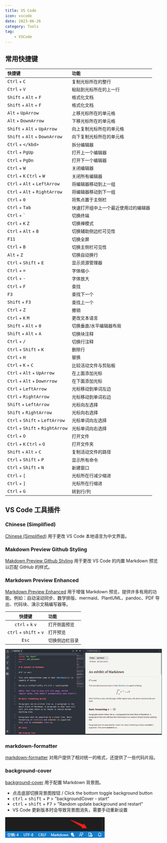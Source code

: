 ```yaml
---
title: VS Code
icon: vscode
date: 2023-06-26
category: Tools
tag:
    - VSCode
---
```


## 常用快捷键

|  快捷键  |  功能  |
| :---- | :---- |
|  <kbd>Ctrl</kbd> + <kbd>C</kbd>  |  复制光标所在的整行  |
|  <kbd>Ctrl</kbd> + <kbd>V</kbd>  |  粘贴到光标所在的上一行  |
|  <kbd>Shift</kbd> + <kbd>Alt</kbd> + <kbd>F</kbd>  |  格式化文档  |
|  <kbd>Shift</kbd> + <kbd>Alt</kbd> + <kbd>F</kbd>  |  格式化文档  |
|  <kbd>Alt</kbd> + <kbd>UpArrow</kbd>  |  上移光标所在的单元格  |
|  <kbd>Alt</kbd> + <kbd>DownArrow</kbd>  |  下移光标所在的单元格  |
|  <kbd>Shift</kbd> + <kbd>Alt</kbd> + <kbd>UpArrow</kbd>  |  向上复制光标所在的单元格  |
|  <kbd>Shift</kbd> + <kbd>Alt</kbd> + <kbd>DownArrow</kbd>  |  向下复制光标所在的单元格  |
|  <kbd>Ctrl</kbd> + <kbd>\</kbd>  |  拆分编辑器  |
|  <kbd>Ctrl</kbd> + <kbd>PgUp</kbd>  |  打开上一个编辑器  |
|  <kbd>Ctrl</kbd> + <kbd>PgDn</kbd>  |  打开下一个编辑器  |
|  <kbd>Ctrl</kbd> + <kbd>W</kbd>  |  关闭编辑器  |
|  <kbd>Ctrl</kbd> + <kbd>K</kbd> <kbd>Ctrl</kbd> + <kbd>W</kbd>  |  关闭所有编辑器  |
|  <kbd>Ctrl</kbd> + <kbd>Alt</kbd> + <kbd>LeftArrow</kbd>  |  将编辑器移动到上一组  |
|  <kbd>Ctrl</kbd> + <kbd>Alt</kbd> + <kbd>RightArrow</kbd>  |  将编辑器移动到下一组  |
|  <kbd>Ctrl</kbd> + <kbd>0</kbd>  |  将焦点置于主侧栏  |
|  <kbd>Ctrl</kbd> + <kbd>Tab</kbd>  |  快速打开组中上一个最近使用过的编辑器  |
|  <kbd>Ctrl</kbd> + <kbd>`</kbd>  |  切换终端  |
|  <kbd>Ctrl</kbd> + <kbd>K</kbd> <kbd>Z</kbd>  |  切换禅模式  |
|  <kbd>Ctrl</kbd> + <kbd>Alt</kbd> + <kbd>B</kbd>  |  切换辅助侧边栏可见性  |
|  <kbd>F11</kbd>  |  切换全屏  |
|  <kbd>Ctrl</kbd> + <kbd>B</kbd>  |  切换主侧栏可见性  |
|  <kbd>Alt</kbd> + <kbd>Z</kbd>  |  切换自动换行  |
|  <kbd>Ctrl</kbd> + <kbd>Shift</kbd> + <kbd>E</kbd>  |  显示资源管理器  |
|  <kbd>Ctrl</kbd> + <kbd>=</kbd>  |  字体缩小  |
|  <kbd>Ctrl</kbd> + <kbd>-</kbd>  |  字体放大  |
|  <kbd>Ctrl</kbd> + <kbd>F</kbd>  |  查找  |
|  <kbd>F3</kbd>  |  查找下一个  |
|  <kbd>Shift</kbd> + <kbd>F3</kbd>  |  查找上一个  |
|  <kbd>Ctrl</kbd> + <kbd>Z</kbd>  |  撤销  |
|  <kbd>Ctrl</kbd> + <kbd>K</kbd> <kbd>M</kbd>  |  更改文本语言  |
|  <kbd>Shift</kbd> + <kbd>Alt</kbd> + <kbd>0</kbd>  |  切换垂直/水平编辑器布局  |
|  <kbd>Shift</kbd> + <kbd>Alt</kbd> + <kbd>A</kbd>  |  切换块注释  |
|  <kbd>Ctrl</kbd> + <kbd>/</kbd>  |  切换行注释  |
|  <kbd>Ctrl</kbd> + <kbd>Shift</kbd> + <kbd>K</kbd>  |  删除行  |
|  <kbd>Ctrl</kbd> + <kbd>H</kbd>  |  替换  |
|  <kbd>Ctrl</kbd> + <kbd>K</kbd> + <kbd>C</kbd>  |  比较活动文件与剪贴板  |
|  <kbd>Ctrl</kbd> + <kbd>Alt</kbd> + <kbd>UpArrow</kbd>  |  在上面添加光标  |
|  <kbd>Ctrl</kbd> + <kbd>Alt</kbd> + <kbd>Downrrow</kbd>  |  在下面添加光标  |
|  <kbd>Ctrl</kbd> + <kbd>LeftArrow</kbd>  |  光标移动到单词左边  |
|  <kbd>Ctrl</kbd> + <kbd>RightArrow</kbd>  |  光标移动到单词右边  |
|  <kbd>Shift</kbd> + <kbd>LeftArrow</kbd>  |  光标向左选择  |
|  <kbd>Shift</kbd> + <kbd>RightArrow</kbd>  |  光标向右选择  |
|  <kbd>Ctrl</kbd> + <kbd>Shift</kbd> + <kbd>LeftArrow</kbd>  |  光标单词向左选择  |
|  <kbd>Ctrl</kbd> + <kbd>Shift</kbd> + <kbd>RightArrow</kbd>  |  光标单词向右选择  |
|  <kbd>Ctrl</kbd> + <kbd>O</kbd>  |  打开文件  |
|  <kbd>Ctrl</kbd> + <kbd>K</kbd> <kbd>Ctrl</kbd> + <kbd>O</kbd>  |  打开文件夹  |
|  <kbd>Shift</kbd> + <kbd>Alt</kbd> + <kbd>C</kbd>  |  复制活动文件的路径  |
|  <kbd>Ctrl</kbd> + <kbd>Shift</kbd> + <kbd>P</kbd>  |  显示所有命令  |
|  <kbd>Ctrl</kbd> + <kbd>Shift</kbd> + <kbd>N</kbd>  |  新建窗口  |
|  <kbd>Ctrl</kbd> + <kbd>\[</kbd>  |  光标所在行减少缩进  |
|  <kbd>Ctrl</kbd> + <kbd>\]</kbd>  |  光标所在行缩进  |
|  <kbd>Ctrl</kbd> + <kbd>G</kbd>  |  转到行/列  |

## VS Code 工具插件

### Chinese (Simplified)

[Chinese (Simplified)](https://marketplace.visualstudio.com/items?itemName=MS-CEINTL.vscode-language-pack-zh-hans) 用于更改 VS Code 本地语言为中文界面。

### Makdown Preview Github Styling

[Makdown Preview Github Styling](https://marketplace.visualstudio.com/items?itemName=bierner.markdown-preview-github-styles) 用于更改 VS Code 的内置 Markdown 预览以匹配 GitHub 的样式。

### Markdown Preview Enhanced

[Markdown Preview Enhanced](https://marketplace.visualstudio.com/items?itemName=shd101wyy.markdown-preview-enhanced) 用于增强 Markdown 预览，提供许多有用的功能。例如：自动滚动同步、数学排版、mermaid、PlantUML、pandoc、PDF 导出、代码块、演示文稿编写器等。

|  快捷键  |  功能  |
| :----: | :---- |
|  <kbd>ctrl</kbd> + <kbd>k</kbd> <kbd>v</kbd>  |  打开侧面预览  |
|  <kbd>ctrl</kbd> + <kbd>shift</kbd> + <kbd>v</kbd>  |  打开预览  |
|  <kbd>Esc</kbd>  |  切换侧边栏目录  |

![preview_enhanced](./assets/preview_enhanced.jpg)

### markdown-formatter

[markdown-formatter](https://marketplace.visualstudio.com/items?itemName=mervin.markdown-formatter) 对用户提供了相对统一的格式，还提供了一些代码片段。

### background-cover

[background-cover](https://marketplace.visualstudio.com/items?itemName=manasxx.background-cover) 用于配置 Markdown 背景图。

- 点击底部切换背景图按钮 / Click the bottom toggle background button
- <kbd>ctrl</kbd> + <kbd>shift</kbd> + <kbd>P</kbd> > "backgroundCover - start"
- <kbd>ctrl</kbd> + <kbd>shift</kbd> + <kbd>F7</kbd> > "Random update background and restart"
- VS Code 更新版本时会导致背景图消失，需要手动重新设置

![switch_background_button](./assets/switch_background_button.jpg)
